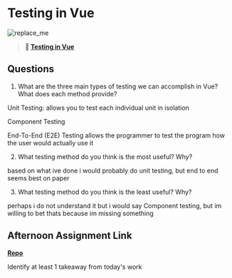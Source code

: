 # Testing in Vue

![replace_me](https://codeworks.blob.core.windows.net/public/assets/img/illustrations/placeholder.svg)

> **📖 [Testing in Vue](https://codeworksacademy.com/fs-student-guide/resources/wk8-9/04-Vue-Testing)**

## Questions

1. What are the three main types of testing we can accomplish in Vue? What does each method provide?

Unit Testing: allows you to test each individual unit in isolation

Component Testing

End-To-End (E2E) Testing
allows the programmer to test the program how the user would actually use it

2. What testing method do you think is the most useful? Why?

based on what ive done i would probably do unit testing, but end to end seems best on paper

3. What testing method do you think is the least useful? Why?

perhaps i do not understand it but i would say Component testing, but im willing to bet thats because im missing something

## Afternoon Assignment Link

**[Repo](https://github.com/JackFox77/<ASSIGNMENT_REPO>)**

Identify at least 1 takeaway from today's work
